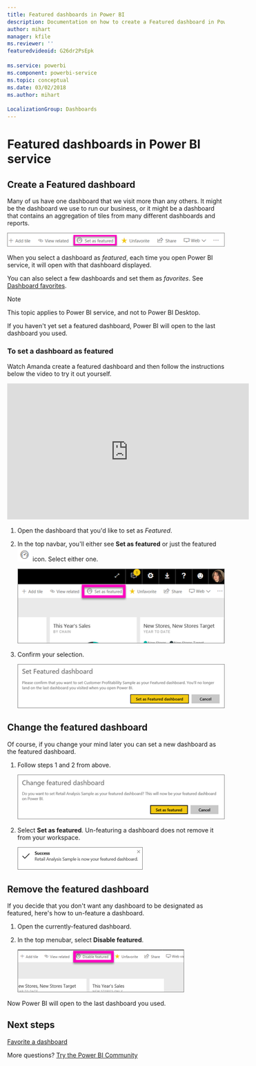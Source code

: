 ```yaml
---
title: Featured dashboards in Power BI
description: Documentation on how to create a Featured dashboard in Power BI service
author: mihart
manager: kfile
ms.reviewer: ''
featuredvideoid: G26dr2PsEpk

ms.service: powerbi
ms.component: powerbi-service
ms.topic: conceptual
ms.date: 03/02/2018
ms.author: mihart

LocalizationGroup: Dashboards
---
```

# Featured dashboards in Power BI service
## Create a Featured dashboard
Many of us have one dashboard that we visit more than any others.  It might be the dashboard we use to run our business, or it might be a dashboard that contains an aggregation of tiles from many different dashboards and reports.

![set as featured icon](./media/end-user-featured/power-bi-feature-nav.png)

When you select a dashboard as *featured*, each time you open Power BI service, it will open with that dashboard displayed.  

You can also select a few dashboards and set them as *favorites*. See [Dashboard favorites](end-user-favorite.md).

> [!NOTE] 
>This topic applies to Power BI service, and not to Power BI Desktop.

If you haven't yet set a featured dashboard, Power BI will open to the last dashboard you used.  

### To set a dashboard as **featured**
Watch Amanda create a featured dashboard and then follow the instructions below the video to try it out yourself.

<iframe width="560" height="315" src="https://www.youtube.com/embed/G26dr2PsEpk" frameborder="0" allowfullscreen></iframe>



1. Open the dashboard that you'd like to set as *Featured*. 
2. In the top navbar, you'll either see **Set as featured** or just the featured  ![featured icon](./media/end-user-featured/power-bi-featured-icon.png)  icon. Select either one.
   
    ![Set as featured icon](./media/end-user-featured/power-bi-set-as-featured.png)
3. Confirm your selection.
   
    ![set featured dashboard](./media/end-user-featured/power-bi-create-featured.png)

## Change the featured dashboard
Of course, if you change your mind later you can set a new dashboard as the featured dashboard.

1. Follow steps 1 and 2 from above.
   
    ![Change featured dashboard window](./media/end-user-featured/power-bi-change-feature.png)
2. Select **Set as featured**. Un-featuring a dashboard does not remove it from your workspace.  
   
    ![success message](./media/end-user-featured/power-bi-success.png)

## Remove the featured dashboard
If you decide that you don't want any dashboard to be designated as featured, here's how to un-feature a dashboard.

1. Open the currently-featured dashboard.
2. In the top menubar, select **Disable featured**.
   
    ![delete featured](./media/end-user-featured/power-bi-unfeature.png)

Now Power BI will open to the last dashboard you used.  

## Next steps
[Favorite a dashboard](end-user-favorite.md)

More questions? [Try the Power BI Community](http://community.powerbi.com/)

